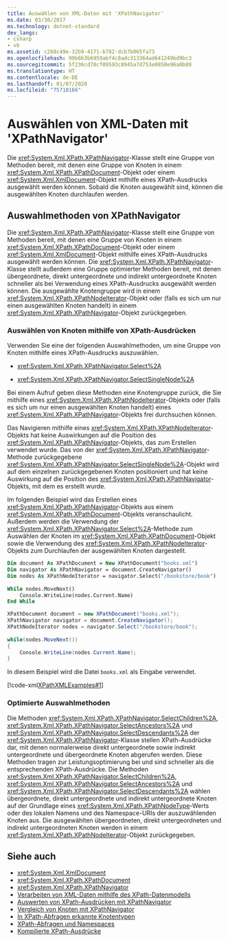 ```yaml
---
title: Auswählen von XML-Daten mit 'XPathNavigator'
ms.date: 03/30/2017
ms.technology: dotnet-standard
dev_langs:
- csharp
- vb
ms.assetid: c268c49e-32b9-4171-b782-dcb7b065fa73
ms.openlocfilehash: 99b6b3b6959abf4c8adc313364ad641249bd9bc3
ms.sourcegitcommit: 5f236cd78cf09593c8945a7d753e0850e96a0b80
ms.translationtype: HT
ms.contentlocale: de-DE
ms.lasthandoff: 01/07/2020
ms.locfileid: "75710166"
---
```

# <a name="select-xml-data-using-xpathnavigator"></a>Auswählen von XML-Daten mit 'XPathNavigator'
Die <xref:System.Xml.XPath.XPathNavigator>-Klasse stellt eine Gruppe von Methoden bereit, mit denen eine Gruppe von Knoten in einem <xref:System.Xml.XPath.XPathDocument>-Objekt oder einem <xref:System.Xml.XmlDocument>-Objekt mithilfe eines XPath-Ausdrucks ausgewählt werden können. Sobald die Knoten ausgewählt sind, können die ausgewählten Knoten durchlaufen werden.  
  
## <a name="xpathnavigator-selection-methods"></a>Auswahlmethoden von XPathNavigator  
 Die <xref:System.Xml.XPath.XPathNavigator>-Klasse stellt eine Gruppe von Methoden bereit, mit denen eine Gruppe von Knoten in einem <xref:System.Xml.XPath.XPathDocument>-Objekt oder einem <xref:System.Xml.XmlDocument>-Objekt mithilfe eines XPath-Ausdrucks ausgewählt werden können. Die <xref:System.Xml.XPath.XPathNavigator>-Klasse stellt außerdem eine Gruppe optimierter Methoden bereit, mit denen übergeordnete, direkt untergeordnete und indirekt untergeordnete Knoten schneller als bei Verwendung eines XPath-Ausdrucks ausgewählt werden können. Die ausgewählte Knotengruppe wird in einem <xref:System.Xml.XPath.XPathNodeIterator>-Objekt oder (falls es sich um nur einen ausgewählten Knoten handelt) in einem <xref:System.Xml.XPath.XPathNavigator>-Objekt zurückgegeben.  
  
### <a name="selecting-nodes-using-xpath-expressions"></a>Auswählen von Knoten mithilfe von XPath-Ausdrücken  
 Verwenden Sie eine der folgenden Auswahlmethoden, um eine Gruppe von Knoten mithilfe eines XPath-Ausdrucks auszuwählen.  
  
- <xref:System.Xml.XPath.XPathNavigator.Select%2A>  
  
- <xref:System.Xml.XPath.XPathNavigator.SelectSingleNode%2A>  
  
 Bei einem Aufruf geben diese Methoden eine Knotengruppe zurück, die Sie mithilfe eines <xref:System.Xml.XPath.XPathNodeIterator>-Objekts oder (falls es sich um nur einen ausgewählten Knoten handelt) eines <xref:System.Xml.XPath.XPathNavigator>-Objekts frei durchsuchen können.  
  
 Das Navigieren mithilfe eines <xref:System.Xml.XPath.XPathNodeIterator>-Objekts hat keine Auswirkungen auf die Position des <xref:System.Xml.XPath.XPathNavigator>-Objekts, das zum Erstellen verwendet wurde. Das von der <xref:System.Xml.XPath.XPathNavigator>-Methode zurückgegebene <xref:System.Xml.XPath.XPathNavigator.SelectSingleNode%2A>-Objekt wird auf dem einzelnen zurückgegebenen Knoten positioniert und hat keine Auswirkung auf die Position des <xref:System.Xml.XPath.XPathNavigator>-Objekts, mit dem es erstellt wurde.  
  
 Im folgenden Beispiel wird das Erstellen eines <xref:System.Xml.XPath.XPathNavigator>-Objekts aus einem <xref:System.Xml.XPath.XPathDocument>-Objekts veranschaulicht. Außerdem werden die Verwendung der <xref:System.Xml.XPath.XPathNavigator.Select%2A>-Methode zum Auswählen der Knoten im <xref:System.Xml.XPath.XPathDocument>-Objekt sowie die Verwendung des <xref:System.Xml.XPath.XPathNodeIterator>-Objekts zum Durchlaufen der ausgewählten Knoten dargestellt.  
  
```vb  
Dim document As XPathDocument = New XPathDocument("books.xml")  
Dim navigator As XPathNavigator = document.CreateNavigator()  
Dim nodes As XPathNodeIterator = navigator.Select("/bookstore/book")  
  
While nodes.MoveNext()  
    Console.WriteLine(nodes.Current.Name)  
End While  
```  
  
```csharp  
XPathDocument document = new XPathDocument("books.xml");  
XPathNavigator navigator = document.CreateNavigator();  
XPathNodeIterator nodes = navigator.Select("/bookstore/book");  
  
while(nodes.MoveNext())  
{  
    Console.WriteLine(nodes.Current.Name);  
}  
```  
  
 In diesem Beispiel wird die Datei `books.xml` als Eingabe verwendet.  
  
 [!code-xml[XPathXMLExamples#1](../../../../samples/snippets/xml/VS_Snippets_Data/XPathXMLExamples/XML/books.xml#1)]  
  
### <a name="optimized-selection-methods"></a>Optimierte Auswahlmethoden  
 Die Methoden <xref:System.Xml.XPath.XPathNavigator.SelectChildren%2A>, <xref:System.Xml.XPath.XPathNavigator.SelectAncestors%2A> und <xref:System.Xml.XPath.XPathNavigator.SelectDescendants%2A> der <xref:System.Xml.XPath.XPathNavigator>-Klasse stellen XPath-Ausdrücke dar, mit denen normalerweise direkt untergeordnete sowie indirekt untergeordnete und übergeordnete Knoten abgerufen werden. Diese Methoden tragen zur Leistungsoptimierung bei und sind schneller als die entsprechenden XPath-Ausdrücke. Die Methoden <xref:System.Xml.XPath.XPathNavigator.SelectChildren%2A>, <xref:System.Xml.XPath.XPathNavigator.SelectAncestors%2A> und <xref:System.Xml.XPath.XPathNavigator.SelectDescendants%2A> wählen übergeordnete, direkt untergeordnete und indirekt untergeordnete Knoten auf der Grundlage eines <xref:System.Xml.XPath.XPathNodeType>-Werts oder des lokalen Namens und des Namespace-URIs der auszuwählenden Knoten aus. Die ausgewählten übergeordneten, direkt untergeordneten und indirekt untergeordneten Knoten werden in einem <xref:System.Xml.XPath.XPathNodeIterator>-Objekt zurückgegeben.  
  
## <a name="see-also"></a>Siehe auch

- <xref:System.Xml.XmlDocument>
- <xref:System.Xml.XPath.XPathDocument>
- <xref:System.Xml.XPath.XPathNavigator>
- [Verarbeiten von XML-Daten mithilfe des XPath-Datenmodells](../../../../docs/standard/data/xml/process-xml-data-using-the-xpath-data-model.md)
- [Auswerten von XPath-Ausdrücken mit XPathNavigator](../../../../docs/standard/data/xml/evaluate-xpath-expressions-using-xpathnavigator.md)
- [Vergleich von Knoten mit XPathNavigator](../../../../docs/standard/data/xml/matching-nodes-using-xpathnavigator.md)
- [In XPath-Abfragen erkannte Knotentypen](../../../../docs/standard/data/xml/node-types-recognized-with-xpath-queries.md)
- [XPath-Abfragen und Namespaces](../../../../docs/standard/data/xml/xpath-queries-and-namespaces.md)
- [Kompilierte XPath-Ausdrücke](../../../../docs/standard/data/xml/compiled-xpath-expressions.md)
